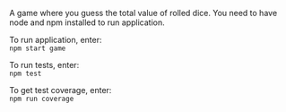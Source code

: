 A game where you guess the total value of rolled dice. 
You need to have node and npm installed to run application. 

To run application, enter: </br>
`npm start game`

To run tests, enter: </br>
`npm test`

To get test coverage, enter: </br>
`npm run coverage`
